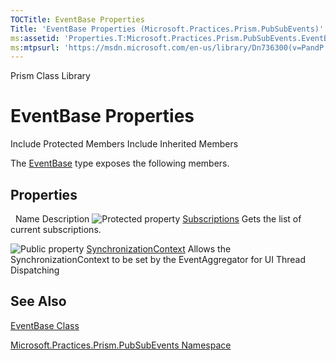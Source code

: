 ```yaml
---
TOCTitle: EventBase Properties
Title: 'EventBase Properties (Microsoft.Practices.Prism.PubSubEvents)'
ms:assetid: 'Properties.T:Microsoft.Practices.Prism.PubSubEvents.EventBase'
ms:mtpsurl: 'https://msdn.microsoft.com/en-us/library/Dn736300(v=PandP.50)'
---
```


Prism Class Library

EventBase Properties
====================

Include Protected Members
Include Inherited Members

The [EventBase](https://msdn.microsoft.com/t:microsoft.practices.prism.pubsubevents.eventbase) type exposes the following members.

Properties
----------

<span id="propertyTableToggle"></span>
 
Name
Description
![](https://msdn.microsoft.com/en-us/Dn736300.protproperty(en-us,PandP.50).gif "Protected property")
[Subscriptions](https://msdn.microsoft.com/p:microsoft.practices.prism.pubsubevents.eventbase.subscriptions)
Gets the list of current subscriptions.

![](https://msdn.microsoft.com/en-us/Dn736300.pubproperty(en-us,PandP.50).gif "Public property")
[SynchronizationContext](https://msdn.microsoft.com/p:microsoft.practices.prism.pubsubevents.eventbase.synchronizationcontext)
Allows the SynchronizationContext to be set by the EventAggregator for UI Thread Dispatching

See Also
--------

<span id="seeAlsoToggle"></span>
[EventBase Class](https://msdn.microsoft.com/t:microsoft.practices.prism.pubsubevents.eventbase)

[Microsoft.Practices.Prism.PubSubEvents Namespace](https://msdn.microsoft.com/n:microsoft.practices.prism.pubsubevents)
